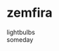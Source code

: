 zemfira
=======
<!DOCTYPE html><html><head><meta charset="utf-8"/><title>Zемфира</title><link rel="image_src" href="image.jpg"/><link rel="shortcut icon" href="favicon.ico"/><link rel="stylesheet" href="index.css"/></head><body class="page _init" data-block="page"><div class="player _init" data-block="player"><div class="turntable _init" data-block="turntable"></div><div class="player__play-button"></div><div class="player__list"><div class="track _init" data-block="track" data-options="{&quot;options&quot;:{&quot;src&quot;:&quot;https://www.dropbox.com/s/dcftlz4n8z87eq0/lightbulbs.mp3?dl=1&quot;}}"><div class="track__text">lightbulbs</div></div><div class="track _init" data-block="track" data-options="{&quot;options&quot;:{&quot;src&quot;:&quot;https://www.dropbox.com/s/c1tspdoyathaeo0/someday.mp3?dl=1&quot;}}"><div class="track__text">someday</div></div></div></div><div class="poster" data-block="poster"><div class="poster__image"></div></div><script src="index.js" type="text/javascript"></script><script type="text/javascript">modules.require('player', function (Player) { var player = Player.find(document.body); });</script>
<script type="text/javascript">
(function (d, w, c) {
    (w[c] = w[c] || []).push(function() {
        try {
            w.yaCounter26311794 = new Ya.Metrika({id:26311794,
                    webvisor:true,
                    clickmap:true,
                    trackLinks:true,
                    accurateTrackBounce:true});
        } catch(e) { }
    });

    var n = d.getElementsByTagName("script")[0],
        s = d.createElement("script"),
        f = function () { n.parentNode.insertBefore(s, n); };
    s.type = "text/javascript";
    s.async = true;
    s.src = (d.location.protocol == "https:" ? "https:" : "http:") + "//mc.yandex.ru/metrika/watch.js";

    if (w.opera == "[object Opera]") {
        d.addEventListener("DOMContentLoaded", f, false);
    } else { f(); }
})(document, window, "yandex_metrika_callbacks");
</script>
<noscript><div><img src="//mc.yandex.ru/watch/26311794" style="position:absolute; left:-9999px;" alt="" /></div></noscript></body></html>
